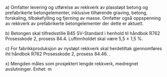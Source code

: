 a) Omfatter levering og utførelse av rekkverk av plasstøpt betong og prefabrikerte betongelementer, inklusive tilhørende graving, betong, forskaling, tilbakefylling og fjerning av masse. Omfatter også oppspenning av rekkverk av prefabrikerte betongelementer der dette er aktuelt.

b) Betongen skal tilfredsstille B45 SV-Standard i henhold til håndbok R762 Prosesskode 2, prosess 84.4. Luftinnholdet skal være 5,5 ± 1,5 %.

c) For fabrikkproduksjon av nystøpt rekkverk skal herdetiltak gjennomføres iht håndbok R762 Prosesskode 2, prosess 84.46. .

x) Mengden måles som prosjektert lengde rekkverk, medregnet avslutninger. Enhet: m

